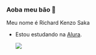 ### Aoba meu bão 👋

Meu nome é Richard Kenzo Saka

- Estou estudando na [Alura](https://www.alura.com.br).

  ![](https://static.wikia.nocookie.net/fandomium/images/c/ca/Obamahedron.gif/revision/latest/scale-to-width-down/241?cb=20191122170840)
